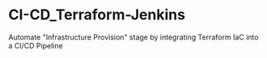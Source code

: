 # CI-CD_Terraform-Jenkins
Automate "Infrastructure Provision" stage by integrating Terraform IaC into a CI/CD Pipeline
